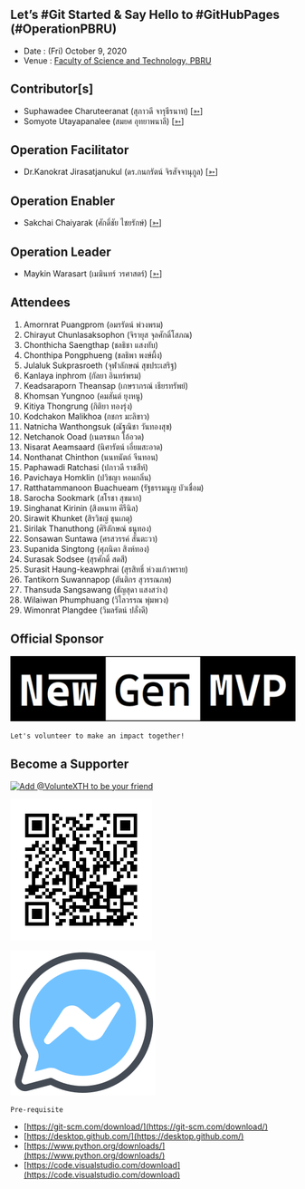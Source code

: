 ## Let’s #Git Started & Say Hello to #GitHubPages (#OperationPBRU)

+ Date : (Fri) October 9, 2020
+ Venue : [Faculty of Science and Technology, PBRU](https://sci.pbru.ac.th/)

## Contributor[s]
+ Suphawadee Charuteeranat (สุภาวดี จารุธีรนาท) [[➳](https://www.facebook.com/thdeemiss03)]
+ Somyote Utayapanalee (สมยศ อุทยาพนาลี) [[➳](https://www.facebook.com/yote.utaya)]

## Operation Facilitator
+ Dr.Kanokrat Jirasatjanukul (ดร.กนกรัตน์ จิรสัจจานุกูล) [[➳](https://www.facebook.com/lukhyee)]

## Operation Enabler
+ Sakchai Chaiyarak (ศักดิ์ชัย ไชยรักษ์) [[➳](https://www.facebook.com/chaiyaraks)]

## Operation Leader
+ Maykin Warasart (เมฆินทร์ วรศาสตร์) [[➳](http://mk.in.th)]

## Attendees
1. Amornrat Puangprom (อมรรัตน์ พ่วงพรม) <!--- [[Cert](OperationPBRU/attendance/VXOpPBRU-20201009-Amornrat-Puangprom.pdf)] -->
1. Chirayut Chunlasaksophon (จิรายุส จุลศักดิ์โสภณ) <!--- [[Cert](OperationPBRU/attendance/VXOpPBRU-20201009-Chirayut-Chunlasaksophon.pdf)] -->
1. Chonthicha Saengthap (ชลธิชา แสงทับ) <!--- [[Cert](OperationPBRU/attendance/VXOpPBRU-20201009-Chonthicha-Saengthap.pdf)] -->
1. Chonthipa Pongphueng (ชลธิพา พงษ์ผึ้ง) <!--- [[Cert](OperationPBRU/attendance/VXOpPBRU-20201009-Chonthipa-Pongphueng.pdf)] -->
1. Julaluk Sukprasroeth (จุฬาลักษณ์ สุขประเสริฐ) <!--- [[Cert](OperationPBRU/attendance/xxx.pdf)] -->
1. Kanlaya inphrom (กัลยา อินทร์พรม) <!--- [[Cert](OperationPBRU/attendance/xxx.pdf)] -->
1. Keadsaraporn Theansap (เกษราภรณ์ เธียรทรัพย์) <!--- [[Cert](OperationPBRU/attendance/xxx.pdf)] -->
1. Khomsan Yungnoo (คมสันต์ ยุงหนู) <!--- [[Cert](OperationPBRU/attendance/xxx.pdf)] -->
1. Kitiya Thongrung (กิติยา ทองรุ่ง) <!--- [[Cert](OperationPBRU/attendance/xxx.pdf)] -->
1. Kodchakon Malikhoa (กชกร มะลิขาว) <!--- [[Cert](OperationPBRU/attendance/xxx.pdf)] -->
1. Natnicha Wanthongsuk (ณัฐณิชา วันทองสุข) <!--- [[Cert](OperationPBRU/attendance/xxx.pdf)] -->
1. Netchanok Ooad (เนตรชนก โอ้อวด) <!--- [[Cert](OperationPBRU/attendance/xxx.pdf)] -->
1. Nisarat Aeamsaard (นิศารัตน์ เอี่ยมสะอาด) <!--- [[Cert](OperationPBRU/attendance/xxx.pdf)] -->
1. Nonthanat Chinthon (นนทนัตถ์ จีนทอน) <!--- [[Cert](OperationPBRU/attendance/xxx.pdf)] -->
1. Paphawadi Ratchasi (ปภาวดี ราชสีห์) <!--- [[Cert](OperationPBRU/attendance/xxx.pdf)] -->
1. Pavichaya Homklin (ปวิชญา หอมกลิ่น) <!--- [[Cert](OperationPBRU/attendance/xxx.pdf)] -->
1. Ratthatammanoon Buachueam (รัฐธรรมนูญ บัวเชื่อม) <!--- [[Cert](OperationPBRU/attendance/VXOpPBRU-20201009-Ratthatammanoon-Buachueam.pdf)] -->
1. Sarocha Sookmark (สโรชา สุขมาก) <!--- [[Cert](OperationPBRU/attendance/xxx.pdf)] -->
1. Singhanat Kirinin (สิงหนาท คีรีนิล) <!--- [[Cert](OperationPBRU/attendance/xxx.pdf)] -->
1. Sirawit Khunket (สิรวิชญ์ ขุนเกตุ) <!--- [[Cert](OperationPBRU/attendance/xxx.pdf)] -->
1. Sirilak Thanuthong (ศิริลักษณ์ ธนูทอง) <!--- [[Cert](OperationPBRU/attendance/xxx.pdf)] -->
1. Sonsawan Suntawa (ศรสวรรค์ สันตะวา) <!--- [[Cert](OperationPBRU/attendance/xxx.pdf)] -->
1. Supanida Singtong (ศุภนิดา สิงห์ทอง) <!--- [[Cert](OperationPBRU/attendance/xxx.pdf)] -->
1. Surasak Sodsee (สุรศักดิ์ สดสี) <!--- [[Cert](OperationPBRU/attendance/xxx.pdf)] -->
1. Surasit Haung-keawphrai (สุรสิทธิ์ ห่วงแก้วพราย) <!--- [[Cert](OperationPBRU/attendance/xxx.pdf)] -->
1. Tantikorn Suwannapop (ตันติกร สุวรรณภพ) <!--- [[Cert](OperationPBRU/attendance/xxx.pdf)] -->
1. Thansuda Sangsawang (ธัญสุดา แสงสว่าง) <!--- [[Cert](OperationPBRU/attendance/xxx.pdf)] -->
1. Wilaiwan Phumphuang (วิไลวรรณ พุ่มพวง) <!--- [[Cert](OperationPBRU/attendance/xxx.pdf)] -->
1. Wimonrat Plangdee (วิมลรัตน์ ปลั่งดี) <!--- [[Cert](OperationPBRU/attendance/xxx.pdf)] -->

## Official Sponsor
[![](OperationPBRU/pic/NewGenMVP-BWB.png "#NewGenMVP")](https://www.facebook.com/hashtag/NewGenMVP)

```markdown
Let's volunteer to make an impact together!
```

## Become a Supporter

[![](https://scdn.line-apps.com/n/line_add_friends/btn/en.png "Add @VolunteXTH to be your friend")](https://lin.ee/cnIgUj4)

[![](/@VolunteXTH.png "Add @VolunteXTH to be your friend")](https://line.me/R/ti/p/@voluntex)

[![](/fb-m.png "Talk to us via FB messenger")](https://m.me/VolunteXTH)

```markdown
Pre-requisite
```
+ [https://git-scm.com/download/](https://git-scm.com/download/)
+ [https://desktop.github.com/](https://desktop.github.com/)
+ [https://www.python.org/downloads/](https://www.python.org/downloads/)
+ [https://code.visualstudio.com/download](https://code.visualstudio.com/download)